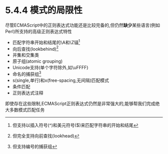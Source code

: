 # 5.4.4 模式的局限性

尽管ECMAScript中的正则表达式功能还是比较完备的,但仍然**缺少**某些语言(例如Perl)所支持的高级正则表达式特性

* 匹配字符串开始和结尾的\A和\Z锚[^1]
* 向后查找(lookbehind)[^2]
* 并集和交集类
* 原子组(atomic grouping)
* Unicode支持(单个字符除外,如\uFFFF)
* 命名的捕获组[^3]
* s(single,单行)和x(free-spacing,无间隔)匹配模式
* 条件匹配
* 正则表达式注释

即使存在这些限制,ECMAScript正则表达式仍然是非常强大的,能够帮我们完成绝大多数模式匹配任务

[^1]:但支持以插入符号(^)和美元符号($)来匹配字符串的开始和结尾
[^2]:但完全支持向前查找(lookhead)
[^3]:但支持编号的捕获组
